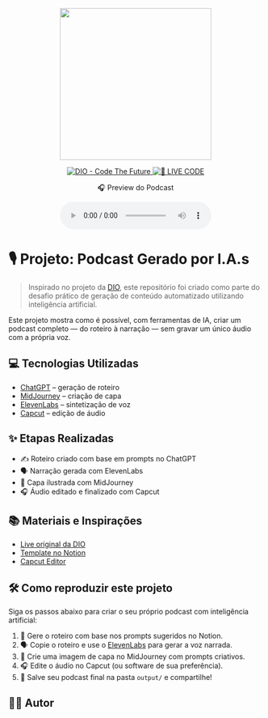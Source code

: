 <p align="center">
<img 
    src="./assets/cover.png"
    width="300"
/>
</p>

<p align="center">
<a href="https://dio.me/">
    <img 
        src="https://img.shields.io/badge/DIO-Code_The_Future-28DA77?logo=youtube" 
        alt="DIO - Code The Future">
</a>
<a href="https://dio.me/">
<img 
    src="https://img.shields.io/badge/🔴_LIVE_CODE-FF5E72" 
        alt="🔴 LIVE CODE">
</a>
</p>

<p align="center">
    🎧 Preview do Podcast
</p>

<div align="center">
    <audio src="output/podcast_editado.MP3" controls title="Podcast editado"></audio>
</div>

# 🎙️ Projeto: Podcast Gerado por I.A.s

> Inspirado no projeto da [DIO](https://dio.me), este repositório foi criado como parte do desafio prático de geração de conteúdo automatizado utilizando inteligência artificial.

Este projeto mostra como é possível, com ferramentas de IA, criar um podcast completo — do roteiro à narração — sem gravar um único áudio com a própria voz.

## 💻 Tecnologias Utilizadas

- [ChatGPT](https://chat.openai.com/) – geração de roteiro
- [MidJourney](https://www.midjourney.com/app/) – criação de capa
- [ElevenLabs](https://beta.elevenlabs.io/) – sintetização de voz
- [Capcut](https://www.capcut.com/pt-br/) – edição de áudio

## ✨ Etapas Realizadas

- ✍️ Roteiro criado com base em prompts no ChatGPT
- 🗣️ Narração gerada com ElevenLabs
- 🎨 Capa ilustrada com MidJourney
- 🎧 Áudio editado e finalizado com Capcut

## 📚 Materiais e Inspirações

- [Live original da DIO](https://www.youtube.com)
- [Template no Notion](https://helpful-jump-17b.notion.site/PAS-Podcast-AI-Studio-210489e15d7a4a73b743bb159e45d06f?pvs=4)
- [Capcut Editor](https://www.capcut.com/editor?from_page=landing_page)

## 🛠️ Como reproduzir este projeto

Siga os passos abaixo para criar o seu próprio podcast com inteligência artificial:

1. 🤖 Gere o roteiro com base nos prompts sugeridos no Notion.
2. 🗣️ Copie o roteiro e use o [ElevenLabs](https://beta.elevenlabs.io/) para gerar a voz narrada.
3. 🎨 Crie uma imagem de capa no MidJourney com prompts criativos.
4. 🎧 Edite o áudio no Capcut (ou software de sua preferência).
5. 💾 Salve seu podcast final na pasta `output/` e compartilhe!

## 👨‍💻 Autor

<p>
    <img 
      align="
